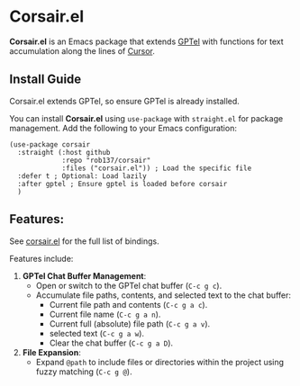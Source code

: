 # Corsair.el

**Corsair.el** is an Emacs package that extends [GPTel](https://github.com/karthink/gptel) with functions for text accumulation along the lines of [Cursor](https://www.cursor.com/).

## Install Guide

Corsair.el extends GPTel, so ensure GPTel is already installed.

You can install **Corsair.el** using `use-package` with `straight.el` for package management. Add the following to your Emacs configuration:

```elisp
(use-package corsair
  :straight (:host github
             :repo "rob137/corsair"
             :files ("corsair.el")) ; Load the specific file
  :defer t ; Optional: Load lazily
  :after gptel ; Ensure gptel is loaded before corsair
  )
```

## Features:

See [corsair.el](./corsair.el) for the full list of bindings.

Features include:

1. **GPTel Chat Buffer Management**:
   - Open or switch to the GPTel chat buffer (`C-c g c`).
   - Accumulate file paths, contents, and selected text to the chat buffer:
     - Current file path and contents (`C-c g a c`).
     - Current file name (`C-c g a n`).
     - Current full (absolute) file path (`C-c g a v`).
     - selected text (`C-c g a w`).
     - Clear the chat buffer (`C-c g a D`).
2. **File Expansion**:
   - Expand `@path` to include files or directories within the project using fuzzy matching (`C-c g @`).

